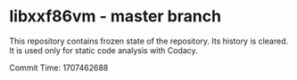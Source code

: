 # libxxf86vm - master branch

This repository contains frozen state of the repository.
Its history is cleared. It is used only for static code
analysis with Codacy.

Commit Time: 1707462688